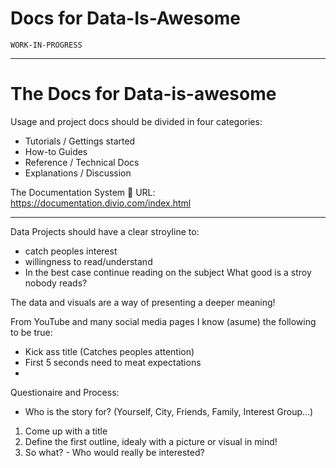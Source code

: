 # Docs for Data-Is-Awesome

`WORK-IN-PROGRESS`

---

# The Docs for Data-is-awesome

Usage and project docs should be divided in four categories:
- Tutorials / Gettings started
- How-to Guides
- Reference / Technical Docs
- Explanations / Discussion


The Documentation System
🔗 URL: https://documentation.divio.com/index.html


---


Data Projects should have a clear stroyline to:
- catch peoples interest
- willingness to read/understand
- In the best case continue reading on the subject
What good is a stroy nobody reads?

The data and visuals are a way of presenting a deeper meaning!

From YouTube and many social media pages I know (asume) the following to be true:
- Kick ass title (Catches peoples attention)
- First 5 seconds need to meat expectations
-




Questionaire and Process:
- Who is the story for? (Yourself, City, Friends, Family, Interest Group...)

1. Come up with a title
2. Define the first outline, idealy with a picture or visual in mind!
3. So what? - Who would really be interested?


